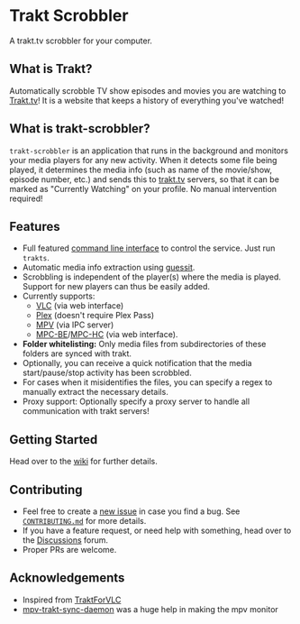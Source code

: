 # Trakt Scrobbler

A trakt.tv scrobbler for your computer.

## What is Trakt?

Automatically scrobble TV show episodes and movies you are watching to [Trakt.tv](https://trakt.tv)! It is a website that keeps a history of everything you've watched!

## What is trakt-scrobbler?

`trakt-scrobbler` is an application that runs in the background and monitors your media players for any new activity. When it detects some file being played, it determines the media info (such as name of the movie/show, episode number, etc.) and sends this to [trakt.tv](https://trakt.tv) servers, so that it can be marked as "Currently Watching" on your profile. No manual intervention required!

## Features

*   Full featured [command line interface](https://github.com/iamkroot/trakt-scrobbler/wiki/trakts-CLI-Reference) to control the service. Just run `trakts`.
*   Automatic media info extraction using [guessit](https://github.com/guessit-io/guessit).
*   Scrobbling is independent of the player(s) where the media is played. Support for new players can thus be easily added.
*   Currently supports:
    *   [VLC](https://www.videolan.org/vlc/) (via web interface)
    *   [Plex](https://www.plex.tv) (doesn't require Plex Pass)
    *   [MPV](https://mpv.io) (via IPC server)
    *   [MPC-BE](https://sourceforge.net/projects/mpcbe/)/[MPC-HC](https://mpc-hc.org) (via web interface).
*   **Folder whitelisting:** Only media files from subdirectories of these folders are synced with trakt.
*   Optionally, you can receive a quick notification that the media start/pause/stop activity has been scrobbled.
*   For cases when it misidentifies the files, you can specify a regex to manually extract the necessary details.
*   Proxy support: Optionally specify a proxy server to handle all communication with trakt servers!

## Getting Started
Head over to the [wiki](https://github.com/iamkroot/trakt-scrobbler/wiki) for further details.

## Contributing

* Feel free to create a [new issue](https://github.com/iamkroot/trakt-scrobbler/issues/new/choose) in case you find a bug. See [`CONTRIBUTING.md`](CONTRIBUTING.md) for more details. 
* If you have a feature request, or need help with something, head over to the [Discussions](https://github.com/iamkroot/trakt-scrobbler/discussions) forum.
* Proper PRs are welcome.

## Acknowledgements

*   Inspired from [TraktForVLC](https://github.com/XaF/TraktForVLC)
*   [mpv-trakt-sync-daemon](https://github.com/stareInTheAir/mpv-trakt-sync-daemon) was a huge help in making the mpv monitor

<!-- vscode commit signing -->
<!-- vscode turn off git enable commit signing -->
<!-- git global unset commit.gpgsign -->
<!-- it's vscode make sure commit signed -->
<!-- try sourcetree client app -->
<!-- sourcetree commit options: sign off -->
<!-- turn off settings-security: enable gpg key signing for commit  -->
<!-- turn on  settings-security: enable gpg key signing for commit  && sign off-->
<!-- enabled && sign commit -->
<!-- set gpg && key in gitkraken but not sign default -->
<!-- make gitkraken sign commit in default -->